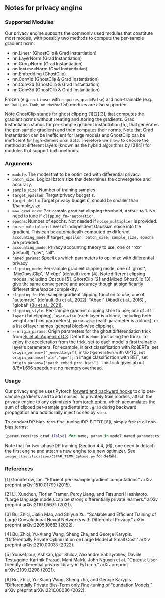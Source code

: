 ## Notes for privacy engine

### Supported Modules

Our privacy engine supports the commonly used modules that constitute most models, with possibly two methods to compute the per-sample gradient norm:
* nn.Linear (GhostClip & Grad Instantiation)
* nn.LayerNorm (Grad Instantiation)
* nn.GroupNorm (Grad Instantiation)
* nn.InstanceNorm (Grad Instantiation)
* nn.Embedding (GhostClip)
* nn.Conv1d (GhostClip & Grad Instantiation)
* nn.Conv2d (GhostClip & Grad Instantiation)
* nn.Conv3d (GhostClip & Grad Instantiation)

Frozen (e.g. `nn.Linear` with `requires_grad=False`) and non-trainable (e.g. `nn.ReLU`, `nn.Tanh`, `nn.MaxPool2d`) modules are also supported.

Note GhostClip stands for ghost clipping [1][2][3], that computes the gradient norms without creating and storing the gradients. Grad Instantiation stands for per-sample gradient instantiation [5], that generates the per-sample gradients and then computes their norms. Note that Grad Instantiation can be inefficient for large models and GhostClip can be inefficient for high-dimensional data. Therefore we allow to choose the method at different layers (known as the hybrid algorithms by [3][4]) for modules that support both methods.

### Arguments
* `module`: The model that to be optimized with differential privacy.
* `batch_size`: Logical batch size that determines the convergence and accuracy.
* `sample_size`: Number of training samples.
* `target_epsilon`: Target privacy budget ε.
* `target_delta`: Target privacy budget δ, should be smaller than 1/sample_size.
* `max_grad_norm`: Per-sample gradient clipping threshold, default to 1. No need to tune if `clipping_fn="automatic"`.
* `epochs`: Number of epochs. Not needed if `noise_multiplier` is provided.
* `noise_multiplier`: Level of independent Gaussian noise into the gradient. This can be automatically computed by different `accounting_mode` if `target_epsilon, batch_size, sample_size, epochs` are provided.
* `accounting_mode`: Privacy accounting theory to use, one of "rdp" (default), "glw", "all".
* `named_params`: Specifies which parameters to optimize with differential privacy.
* `clipping_mode`: Per-sample gradient clipping mode, one of 'ghost', 'MixGhostClip', 'MixOpt' (default) from [4]. Note different clipping modes, including Opacus [5], GhostClip [2] and Mixed GhostClip [3], give the same convergence and accuracy though at significantly different time/space complexity.
* `clipping_fn`: Per-sample gradient clipping function to use; one of "automatic" (default, [Bu et al., 2022](https://arxiv.org/pdf/2206.07136.pdf)), "Abadi" [(Abadi et al., 2016)](https://arxiv.org/pdf/1607.00133.pdf) , "global" [(Bu et al., 2021)](https://arxiv.org/pdf/2106.07830.pdf).
* `clipping_style`: Per-sample gradient clipping style to use; one of `all-layer` (flat clipping), `layer-wise` (each layer is a block, including both weight and bias parameters), `param-wise` (each parameter is a block), or a list of layer names (general block-wise clipping).
* `--origin_params`: Origin parameters for the ghost differentiation trick from [Bu et al. Appendix D.3](https://arxiv.org/pdf/2210.00038.pdf). Default is `None` (not using the trick). To enjoy the acceleration from the trick, set to each model's first trainable layer's parameters. For example, in text classification with RoBERTa, set `origin_params=["_embeddings"]`; in text generation with GPT2, set `origin_params=["wte","wpe"]`; in image classification with BEiT, set `origin_params=["patch_embed.proj.bias"]`. This trick gives about 8/6=1.666 speedup at no memory overhead.

### Usage
Our privacy engine uses Pytorch [forward and backward hooks](https://pytorch.org/tutorials/beginner/former_torchies/nnft_tutorial.html) to clip per-sample gradients and to add noises. To privately train models, attach the privacy engine to any optimizers from [torch.optim](https://pytorch.org/docs/stable/optim.html), which accumulates the sum of clipped per-sample gradients into `.grad` during backward propagation and additionally inject noises by `step`.

To conduct DP bias-term fine-tuning (DP-BiTFiT [6]), simply freeze all non-bias terms:
```python
[param.requires_grad_(False) for name, param in model.named_parameters() if '.bias' not in name]
```
Note that for two-phase DP training (Section 4.4, [6]), one need to detach the first engine and attach a new engine to a new optimizer. See `image_classification/CIFAR_TIMM_2phase.py` for details.

### References
[1] Goodfellow, Ian. "Efficient per-example gradient computations." arXiv preprint arXiv:1510.01799 (2015).

[2] Li, Xuechen, Florian Tramer, Percy Liang, and Tatsunori Hashimoto. "Large language models can be strong differentially private learners." arXiv preprint arXiv:2110.05679 (2021).

[3] Bu, Zhiqi, Jialin Mao, and Shiyun Xu. "Scalable and Efficient Training of Large Convolutional Neural Networks with Differential Privacy." arXiv preprint arXiv:2205.10683 (2022).

[4] Bu, Zhiqi, Yu-Xiang Wang, Sheng Zha, and George Karypis. "Differentially Private Optimization on Large Model at Small Cost." arXiv preprint arXiv:2210.00038 (2022).

[5] Yousefpour, Ashkan, Igor Shilov, Alexandre Sablayrolles, Davide Testuggine, Karthik Prasad, Mani Malek, John Nguyen et al. "Opacus: User-friendly differential privacy library in PyTorch." arXiv preprint arXiv:2109.12298 (2021).

[6] Bu, Zhiqi, Yu-Xiang Wang, Sheng Zha, and George Karypis. "Differentially Private Bias-Term only Fine-tuning of Foundation Models." arXiv preprint arXiv:2210.00036 (2022).
